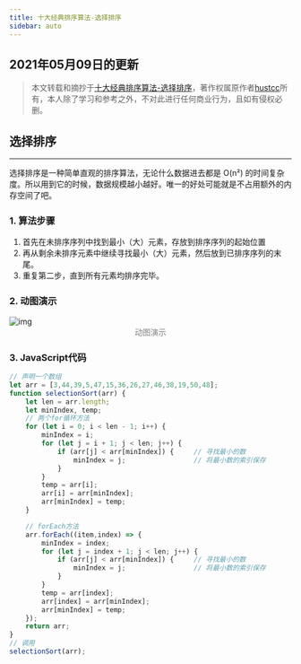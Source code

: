 ```yaml
---
title: 十大经典排序算法-选择排序
sidebar: auto
---
```

<style>
    .go-to-top {
        display: block !important;
    }
</style>

## 2021年05月09日的更新
>本文转载和摘抄于[十大经典排序算法-选择排序](https://sort.hust.cc/2.selectionsort)，著作权属原作者[hustcc](https://github.com/hustcc)所有，本人除了学习和参考之外，不对此进行任何商业行为，且如有侵权必删。

## 选择排序
---
选择排序是一种简单直观的排序算法，无论什么数据进去都是 O(n²) 的时间复杂度。所以用到它的时候，数据规模越小越好。唯一的好处可能就是不占用额外的内存空间了吧。

### 1. 算法步骤
1. 首先在未排序序列中找到最小（大）元素，存放到排序序列的起始位置
2. 再从剩余未排序元素中继续寻找最小（大）元素，然后放到已排序序列的末尾。
3. 重复第二步，直到所有元素均排序完毕。

### 2. 动图演示
<img class="custom" :src="$withBase('/assets/img/selectionSort/selectionSort.gif')" alt="img" style="margin:0 auto; display:block;">
<div style="color: gray; margin: 0px auto; text-align: center;">动图演示</div>

### 3. JavaScript代码
```JavaScript
// 声明一个数组
let arr = [3,44,39,5,47,15,36,26,27,46,38,19,50,48];
function selectionSort(arr) {
    let len = arr.length;
    let minIndex, temp;
    // 两个for循环方法
    for (let i = 0; i < len - 1; i++) {
        minIndex = i;
        for (let j = i + 1; j < len; j++) {
            if (arr[j] < arr[minIndex]) {     // 寻找最小的数
                minIndex = j;                 // 将最小数的索引保存
            }
        }
        temp = arr[i];
        arr[i] = arr[minIndex];
        arr[minIndex] = temp;
    }

    // forEach方法
    arr.forEach((item,index) => {
        minIndex = index;
        for (let j = index + 1; j < len; j++) {
            if (arr[j] < arr[minIndex]) {     // 寻找最小的数
                minIndex = j;                 // 将最小数的索引保存
            }
        }
        temp = arr[index];
        arr[index] = arr[minIndex];
        arr[minIndex] = temp;
    });
    return arr;
}
// 调用
selectionSort(arr);
```

